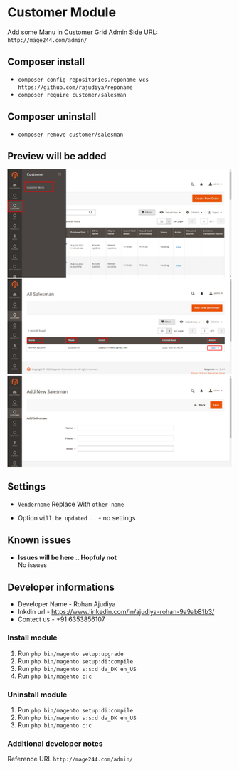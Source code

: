 # Customer Module

Add some Manu in Customer Grid Admin Side
URL: `http://mage244.com/admin/`

## Composer install

- `composer config repositories.reponame vcs https://github.com/rajudiya/reponame`
- `composer require customer/salesman`

## Composer uninstall

- `composer remove customer/salesman`

## Preview will be added

![salesman-option](/readme-images/salesman-option.png "Salesman Option")
![salesman-grid](/readme-images/salesman-grid.png "Salesman Grid")
![salesman-form](/readme-images/salesman-form.png "Salesman Form")

## Settings

- `Vendername` Replace With `other name`

- Option `will be updated ..` - no settings

## Known issues

- **Issues will be here .. Hopfuly not**\
  No issues

## Developer informations
- Developer Name - Rohan Ajudiya
- Inkdin url     - https://www.linkedin.com/in/ajudiya-rohan-9a9ab81b3/
- Contect us     - +91 6353856107

### Install module
1. Run `php bin/magento setup:upgrade`
2. Run `php bin/magento setup:di:compile`
3. Run `php bin/magento s:s:d da_DK en_US`
4. Run `php bin/magento c:c`

### Uninstall module
1. Run `php bin/magento setup:di:compile`
2. Run `php bin/magento s:s:d da_DK en_US`
3. Run `php bin/magento c:c`

### Additional developer notes
Reference URL `http://mage244.com/admin/`
